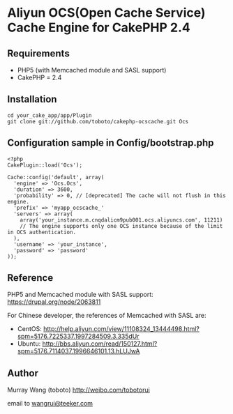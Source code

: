 # Aliyun OCS(Open Cache Service) Cache Engine for CakePHP 2.4

## Requirements

- PHP5 (with Memcached module and SASL support)
- CakePHP = 2.4

## Installation

	cd your_cake_app/app/Plugin
	git clone git://github.com/toboto/cakephp-ocscache.git Ocs 

## Configuration sample in Config/bootstrap.php

	<?php
	CakePlugin::load('Ocs');
	
	Cache::config('default', array(
	  'engine' => 'Ocs.Ocs',
	  'duration' => 3600,
	  'probability' => 0, // [deprecated] The cache will not flush in this engine.
	  'prefix' => 'myapp_ocscache_'
	  'servers' => array(
	    array('your_instance.m.cnqdalicm9pub001.ocs.aliyuncs.com', 11211)
	    // The engine supports only one OCS instance because of the limit in OCS authentication.
	  ),
	  'username' => 'your_instance', 
	  'password' => 'password'
	));

## Reference
PHP5 and Memcached module with SASL support: https://drupal.org/node/2063811

For Chinese developer, the references of Memcached with SASL are:
- CentOS: http://help.aliyun.com/view/11108324_13444498.html?spm=5176.7225337.1997284509.3.335dUr 
- Ubuntu: http://bbs.aliyun.com/read/150127.html?spm=5176.7114037.1996646101.13.hLUJwA

## Author
Murray Wang (toboto) http://weibo.com/tobotorui

email to wangrui@teeker.com

